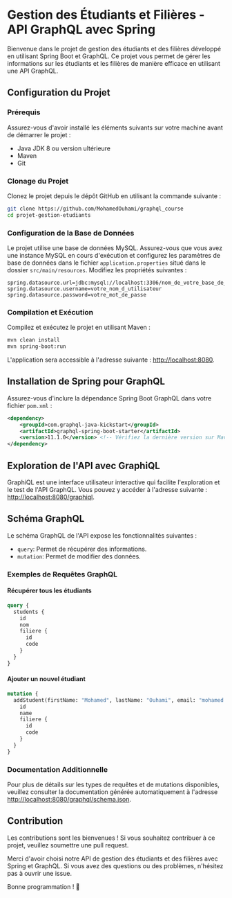 # Gestion des Étudiants et Filières - API GraphQL avec Spring

Bienvenue dans le projet de gestion des étudiants et des filières développé en utilisant Spring Boot et GraphQL. Ce projet vous permet de gérer les informations sur les étudiants et les filières de manière efficace en utilisant une API GraphQL.

## Configuration du Projet

### Prérequis

Assurez-vous d'avoir installé les éléments suivants sur votre machine avant de démarrer le projet :

- Java JDK 8 ou version ultérieure
- Maven
- Git

### Clonage du Projet

Clonez le projet depuis le dépôt GitHub en utilisant la commande suivante :

```bash
git clone https://github.com/MohamedOuhami/graphql_course
cd projet-gestion-etudiants
```

### Configuration de la Base de Données

Le projet utilise une base de données MySQL. Assurez-vous que vous avez une instance MySQL en cours d'exécution et configurez les paramètres de base de données dans le fichier `application.properties` situé dans le dossier `src/main/resources`. Modifiez les propriétés suivantes :

```properties
spring.datasource.url=jdbc:mysql://localhost:3306/nom_de_votre_base_de_donnees
spring.datasource.username=votre_nom_d_utilisateur
spring.datasource.password=votre_mot_de_passe
```

### Compilation et Exécution

Compilez et exécutez le projet en utilisant Maven :

```bash
mvn clean install
mvn spring-boot:run
```

L'application sera accessible à l'adresse suivante : [http://localhost:8080](http://localhost:8080).

## Installation de Spring pour GraphQL

Assurez-vous d'inclure la dépendance Spring Boot GraphQL dans votre fichier `pom.xml` :

```xml
<dependency>
    <groupId>com.graphql-java-kickstart</groupId>
    <artifactId>graphql-spring-boot-starter</artifactId>
    <version>11.1.0</version> <!-- Vérifiez la dernière version sur Maven Central -->
</dependency>
```

## Exploration de l'API avec GraphiQL

GraphiQL est une interface utilisateur interactive qui facilite l'exploration et le test de l'API GraphQL. Vous pouvez y accéder à l'adresse suivante : [http://localhost:8080/graphiql](http://localhost:8080/graphiql).

## Schéma GraphQL

Le schéma GraphQL de l'API expose les fonctionnalités suivantes :

- `query`: Permet de récupérer des informations.
- `mutation`: Permet de modifier des données.

### Exemples de Requêtes GraphQL

#### Récupérer tous les étudiants

```graphql
query {
  students {
    id
    nom
    filiere {
      id
      code
    }
  }
}
```

#### Ajouter un nouvel étudiant

```graphql
mutation {
  addStudent(firstName: "Mohamed", lastName: "Ouhami", email: "mohamed.ouhami@gmail.com", filiereId: 1) {
    id
    name
    filiere {
      id
      code
    }
  }
}
```

### Documentation Additionnelle

Pour plus de détails sur les types de requêtes et de mutations disponibles, veuillez consulter la documentation générée automatiquement à l'adresse [http://localhost:8080/graphql/schema.json](http://localhost:8080/graphql/schema.json).

## Contribution

Les contributions sont les bienvenues ! Si vous souhaitez contribuer à ce projet, veuillez soumettre une pull request.

Merci d'avoir choisi notre API de gestion des étudiants et des filières avec Spring et GraphQL. Si vous avez des questions ou des problèmes, n'hésitez pas à ouvrir une issue.

Bonne programmation ! 🚀